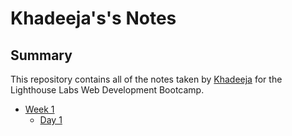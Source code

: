 # Khadeeja's's Notes

## Summary 

This repository contains all of the notes taken by [Khadeeja](https://github.com/Khadeeja59) for the Lighthouse Labs Web Development Bootcamp. 

* [Week 1](/Week_1)
  * [Day 1](/Week_1/Day_1)



